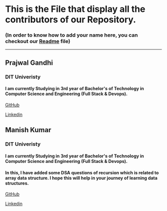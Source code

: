 # This is the File that display all the contributors of our Repository.

### (In order to know how to add your name here, you can checkout our [Readme](./README.md) file)

----------------------------------------------------------------------

## Prajwal Gandhi
### DIT Univeristy
#### I am currently Studying in 3rd year of Bachelor's of Technology in Computer Science and Engineering (Full Stack & Devops).
[GitHub](www.github.com/gandhiprajwal)

[Linkedin](https://www.linkedin.com/in/prajwalgandhi)

## Manish Kumar
### DIT Univeristy
#### I am currently Studying in 3rd year of Bachelor's of Technology in Computer Science and Engineering (Full Stack & Devops).
#### In this, I have added some DSA questions of recursion which is related to array data structure. I hope this will help in your journey of learning data structures.
[GitHub](www.github.com/ManishMk1)

[Linkedin](https://www.linkedin.com/in/manish-kumar-899a83252)

